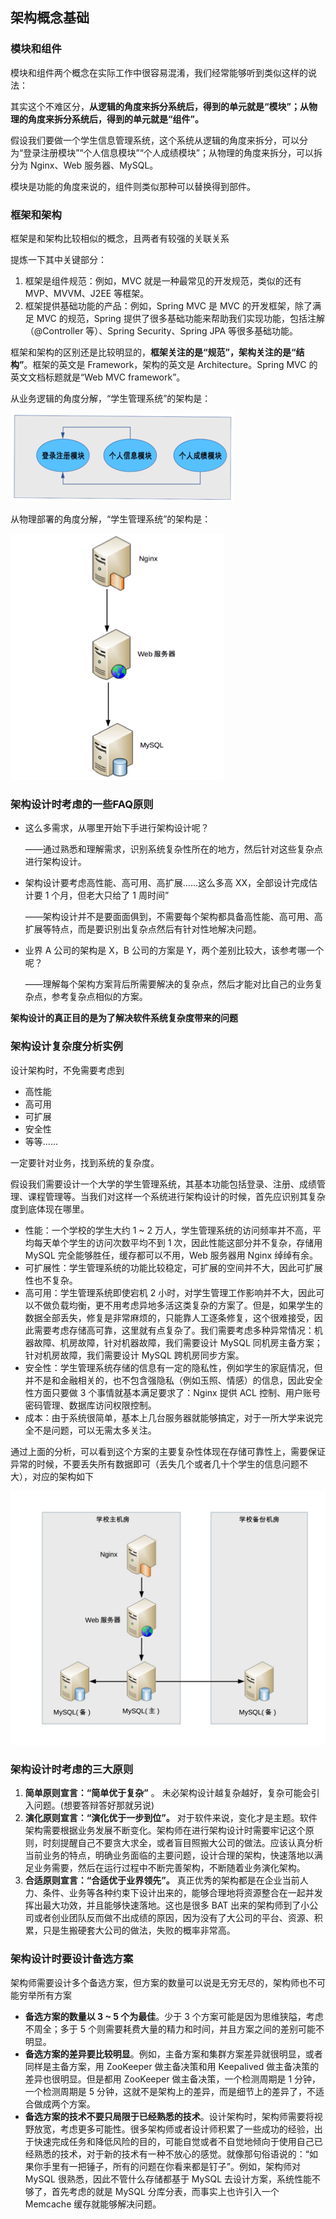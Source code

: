 ## 架构概念基础



### 模块和组件

模块和组件两个概念在实际工作中很容易混淆，我们经常能够听到类似这样的说法：

其实这个不难区分，**从逻辑的角度来拆分系统后，得到的单元就是“模块”；从物理的角度来拆分系统后，得到的单元就是“组件”。**



假设我们要做一个学生信息管理系统，这个系统从逻辑的角度来拆分，可以分为“登录注册模块”“个人信息模块”“个人成绩模块”；从物理的角度来拆分，可以拆分为 Nginx、Web 服务器、MySQL。



模块是功能的角度来说的，组件则类似那种可以替换得到部件。



### 框架和架构

框架是和架构比较相似的概念，且两者有较强的关联关系

提炼一下其中关键部分：



1. 框架是组件规范：例如，MVC 就是一种最常见的开发规范，类似的还有 MVP、MVVM、J2EE 等框架。
2. 框架提供基础功能的产品：例如，Spring MVC 是 MVC 的开发框架，除了满足 MVC 的规范，Spring 提供了很多基础功能来帮助我们实现功能，包括注解（@Controller 等）、Spring Security、Spring JPA 等很多基础功能。

框架和架构的区别还是比较明显的，**框架关注的是“规范”，架构关注的是“结构”**。框架的英文是 Framework，架构的英文是 Architecture。Spring MVC 的英文文档标题就是“Web MVC framework”。



从业务逻辑的角度分解，“学生管理系统”的架构是：



![img](image/fa2b3da13c4f2b65ef735f83cb3056ba-1566042286325.png)



从物理部署的角度分解，“学生管理系统”的架构是：



![img](image/32a9e48ab49294977d8023fb0218fb2a.png)



### 架构设计时考虑的一些FAQ原则



- 这么多需求，从哪里开始下手进行架构设计呢？

  ——通过熟悉和理解需求，识别系统复杂性所在的地方，然后针对这些复杂点进行架构设计。

- 架构设计要考虑高性能、高可用、高扩展……这么多高 XX，全部设计完成估计要 1 个月，但老大只给了 1 周时间”

  ——架构设计并不是要面面俱到，不需要每个架构都具备高性能、高可用、高扩展等特点，而是要识别出复杂点然后有针对性地解决问题。

- 业界 A 公司的架构是 X，B 公司的方案是 Y，两个差别比较大，该参考哪一个呢？

  ——理解每个架构方案背后所需要解决的复杂点，然后才能对比自己的业务复杂点，参考复杂点相似的方案。



**架构设计的真正目的是为了解决软件系统复杂度带来的问题**



### 架构设计复杂度分析实例

设计架构时，不免需要考虑到



- 高性能
- 高可用
- 可扩展
- 安全性
- 等等......



一定要针对业务，找到系统的复杂度。



假设我们需要设计一个大学的学生管理系统，其基本功能包括登录、注册、成绩管理、课程管理等。当我们对这样一个系统进行架构设计的时候，首先应识别其复杂度到底体现在哪里。

- 性能：一个学校的学生大约 1 ~ 2 万人，学生管理系统的访问频率并不高，平均每天单个学生的访问次数平均不到 1 次，因此性能这部分并不复杂，存储用 MySQL 完全能够胜任，缓存都可以不用，Web 服务器用 Nginx 绰绰有余。
- 可扩展性：学生管理系统的功能比较稳定，可扩展的空间并不大，因此可扩展性也不复杂。
- 高可用：学生管理系统即使宕机 2 小时，对学生管理工作影响并不大，因此可以不做负载均衡，更不用考虑异地多活这类复杂的方案了。但是，如果学生的数据全部丢失，修复是非常麻烦的，只能靠人工逐条修复，这个很难接受，因此需要考虑存储高可靠，这里就有点复杂了。我们需要考虑多种异常情况：机器故障、机房故障，针对机器故障，我们需要设计 MySQL 同机房主备方案；针对机房故障，我们需要设计 MySQL 跨机房同步方案。
- 安全性：学生管理系统存储的信息有一定的隐私性，例如学生的家庭情况，但并不是和金融相关的，也不包含强隐私（例如玉照、情感）的信息，因此安全性方面只要做 3 个事情就基本满足要求了：Nginx 提供 ACL 控制、用户账号密码管理、数据库访问权限控制。
- 成本：由于系统很简单，基本上几台服务器就能够搞定，对于一所大学来说完全不是问题，可以无需太多关注。

通过上面的分析，可以看到这个方案的主要复杂性体现在存储可靠性上，需要保证异常的时候，不要丢失所有数据即可（丢失几个或者几十个学生的信息问题不大），对应的架构如下



![img](image/970f83d548b6b4a5c7903b3fc1f3b8d4.jpg)



### 架构设计时考虑的三大原则

1. **简单原则宣言：“简单优于复杂”** 。 未必架构设计越复杂越好，复杂可能会引入问题。(想要答辩答好那就另说)
2. **演化原则宣言：“演化优于一步到位”。** 对于软件来说，变化才是主题。软件架构需要根据业务发展不断变化。架构师在进行架构设计时需要牢记这个原则，时刻提醒自己不要贪大求全，或者盲目照搬大公司的做法。应该认真分析当前业务的特点，明确业务面临的主要问题，设计合理的架构，快速落地以满足业务需要，然后在运行过程中不断完善架构，不断随着业务演化架构。
3. **合适原则宣言：“合适优于业界领先”。** 真正优秀的架构都是在企业当前人力、条件、业务等各种约束下设计出来的，能够合理地将资源整合在一起并发挥出最大功效，并且能够快速落地。这也是很多 BAT 出来的架构师到了小公司或者创业团队反而做不出成绩的原因，因为没有了大公司的平台、资源、积累，只是生搬硬套大公司的做法，失败的概率非常高。



### 架构设计时要设计备选方案

架构师需要设计多个备选方案，但方案的数量可以说是无穷无尽的，架构师也不可能穷举所有方案



- **备选方案的数量以 3 ~ 5 个为最佳**。少于 3 个方案可能是因为思维狭隘，考虑不周全；多于 5 个则需要耗费大量的精力和时间，并且方案之间的差别可能不明显。
- **备选方案的差异要比较明显**。例如，主备方案和集群方案差异就很明显，或者同样是主备方案，用 ZooKeeper 做主备决策和用 Keepalived 做主备决策的差异也很明显。但是都用 ZooKeeper 做主备决策，一个检测周期是 1 分钟，一个检测周期是 5 分钟，这就不是架构上的差异，而是细节上的差异了，不适合做成两个方案。
- **备选方案的技术不要只局限于已经熟悉的技术**。设计架构时，架构师需要将视野放宽，考虑更多可能性。很多架构师或者设计师积累了一些成功的经验，出于快速完成任务和降低风险的目的，可能自觉或者不自觉地倾向于使用自己已经熟悉的技术，对于新的技术有一种不放心的感觉。就像那句俗语说的：“如果你手里有一把锤子，所有的问题在你看来都是钉子”。例如，架构师对 MySQL 很熟悉，因此不管什么存储都基于 MySQL 去设计方案，系统性能不够了，首先考虑的就是 MySQL 分库分表，而事实上也许引入一个 Memcache 缓存就能够解决问题。


